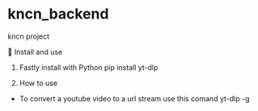 # kncn_backend
kncn project

🚀 Install and use

1. Fastly install with Python
pip install yt-dlp

2. How to use
- To convert a youtube video to a url stream use this comand
yt-dlp -g <youtube url>
